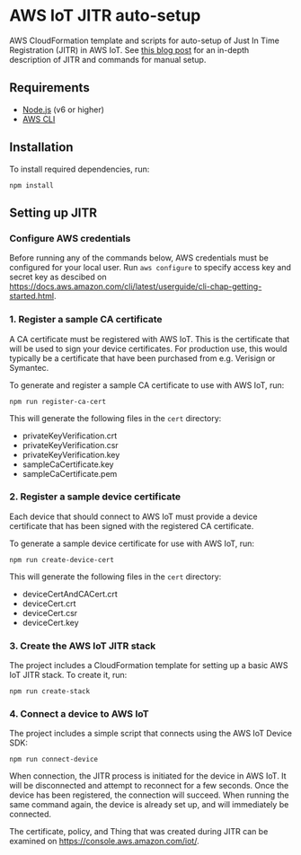 # AWS IoT JITR auto-setup

AWS CloudFormation template and scripts for auto-setup of Just In Time Registration (JITR) in AWS IoT. See [this blog post](https://aws.amazon.com/blogs/iot/just-in-time-registration-of-device-certificates-on-aws-iot/) for an in-depth description of JITR and commands for manual setup.

## Requirements

* [Node.js](https://nodejs.org/) (v6 or higher)
* [AWS CLI](https://aws.amazon.com/cli/)

## Installation

To install required dependencies, run:

    npm install

## Setting up JITR

### Configure AWS credentials

Before running any of the commands below, AWS credentials must be configured for your local user. Run `aws configure` to specify access key and secret key as descibed on https://docs.aws.amazon.com/cli/latest/userguide/cli-chap-getting-started.html.

### 1. Register a sample CA certificate

A CA certificate must be registered with AWS IoT. This is the certificate that will be used to sign your device certificates. For production use, this would typically be a certificate that have been purchased from e.g. Verisign or Symantec.

To generate and register a sample CA certificate to use with AWS IoT, run:

    npm run register-ca-cert

This will generate the following files in the `cert` directory:
* privateKeyVerification.crt
* privateKeyVerification.csr
* privateKeyVerification.key
* sampleCaCertificate.key
* sampleCaCertificate.pem

### 2. Register a sample device certificate

Each device that should connect to AWS IoT must provide a device certificate that has been signed with the registered CA certificate.

To generate a sample device certificate for use with AWS IoT, run:

    npm run create-device-cert

This will generate the following files in the `cert` directory:
* deviceCertAndCACert.crt
* deviceCert.crt
* deviceCert.csr
* deviceCert.key

### 3. Create the AWS IoT JITR stack

The project includes a CloudFormation template for setting up a basic AWS IoT JITR stack. To create it, run:

    npm run create-stack

### 4. Connect a device to AWS IoT

The project includes a simple script that connects using the AWS IoT Device SDK:

    npm run connect-device

When connection, the JITR process is initiated for the device in AWS IoT. It will be disconnected and attempt to reconnect for a few seconds. Once the device has been registered, the connection will succeed. When running the same command again, the device is already set up, and will immediately be connected.

The certificate, policy, and Thing that was created during JITR can be examined on https://console.aws.amazon.com/iot/.
